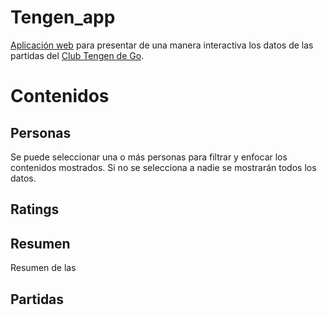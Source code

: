 # Tengen_app

[Aplicación web](https://clubtengen.shinyapps.io/tengen_app/) para presentar de una manera interactiva los datos de las partidas del [Club Tengen de Go](https://online-go.com/group/615).  

# Contenidos

## Personas

Se puede seleccionar una o más personas para filtrar y enfocar los contenidos mostrados. Si no se selecciona a nadie se mostrarán todos los datos.  

## Ratings

## Resumen

Resumen de las 

## Partidas




